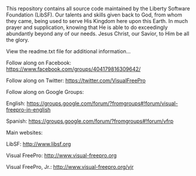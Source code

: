 This repository contains all source code maintained by the Liberty Software
Foundation (LibSF).  Our talents and skills given back to God, from whom they
came, being used to serve His Kingdom here upon this Earth.  In much prayer and
supplication, knowing that He is able to do exceedingly abundantly beyond any
of our needs.  Jesus Christ, our Savior, to Him be all the glory.


View the readme.txt file for additional information...


Follow along on Facebook:
https://www.facebook.com/groups/404179816309642/

Follow along on Twitter:
https://twitter.com/VisualFreePro

Follow along on Google Groups:

English:  https://groups.google.com/forum/?fromgroups#!forum/visual-freepro-in-english

Spanish:  https://groups.google.com/forum/?fromgroups#!forum/vfrp

Main websites:

LibSF:  http://www.libsf.org

Visual FreePro:  http://www.visual-freepro.org

Visual FreePro, Jr.:  http://www.visual-freepro.org/vjr
